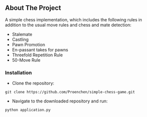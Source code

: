## About The Project
A simple chess implementation, which includes the following rules in addition to the usual move rules and chess and mate detection:
  - Stalemate
  - Castling
  - Pawn Promotion
  - En-passant takes for pawns
  - Threefold Repetition Rule
  - 50-Move Rule

### Installation
  - Clone the repository:
   ```
   git clone https://github.com/Proenchen/simple-chess-game.git
   ```
  - Navigate to the downloaded repository and run:
   ```
   python application.py
   ```
